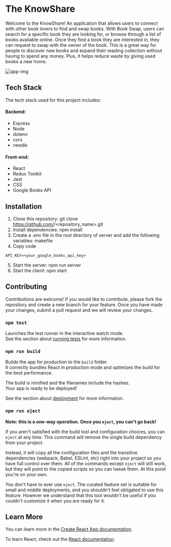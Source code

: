 # The KnowShare
Welcome to the KnowShare! An application that allows users to connect with other book lovers to find and swap books. With Book Swap, users can search for a specific book they are looking for, or browse through a list of books available online. Once they find a book they are interested in, they can request to swap with the owner of the book. This is a great way for people to discover new books and expand their reading collection without having to spend any money. Plus, it helps reduce waste by giving used books a new home.

<img src="https://i.ibb.co/kg7n1Vs/app-img.png" alt="app-img" border="0">

## Tech Stack
The tech stack used for this project includes:

#### Backend: 
* Express
* Node
* dotenv
* cors
* needle

#### Front-end: 
* React
* Redux Toolkit
* Jest
* CSS
* Google Books API

## Installation
1. Clone this repository: git clone https://github.com/<username>/<repository_name>.git
2. Install dependencies: npm install
3. Create a .env file in the root directory of server and add the following variables:
makefile
4. Copy code
```
API_KEY=<your_google_books_api_key>
```
5. Start the server: npm run server
6. Start the client: npm start

## Contributing
Contributions are welcome! If you would like to contribute, please fork the repository and create a new branch for your feature. Once you have made your changes, submit a pull request and we will review your changes.

### `npm test`

Launches the test runner in the interactive watch mode.\
See the section about [running tests](https://facebook.github.io/create-react-app/docs/running-tests) for more information.

### `npm run build`

Builds the app for production to the `build` folder.\
It correctly bundles React in production mode and optimizes the build for the best performance.

The build is minified and the filenames include the hashes.\
Your app is ready to be deployed!

See the section about [deployment](https://facebook.github.io/create-react-app/docs/deployment) for more information.

### `npm run eject`

**Note: this is a one-way operation. Once you `eject`, you can't go back!**

If you aren't satisfied with the build tool and configuration choices, you can `eject` at any time. This command will remove the single build dependency from your project.

Instead, it will copy all the configuration files and the transitive dependencies (webpack, Babel, ESLint, etc) right into your project so you have full control over them. All of the commands except `eject` will still work, but they will point to the copied scripts so you can tweak them. At this point you're on your own.

You don't have to ever use `eject`. The curated feature set is suitable for small and middle deployments, and you shouldn't feel obligated to use this feature. However we understand that this tool wouldn't be useful if you couldn't customize it when you are ready for it.

## Learn More

You can learn more in the [Create React App documentation](https://facebook.github.io/create-react-app/docs/getting-started).

To learn React, check out the [React documentation](https://reactjs.org/).

